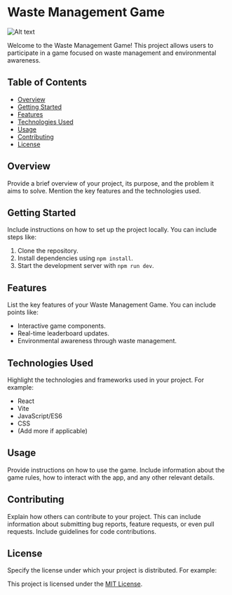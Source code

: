 # Waste Management Game

![Alt text](<../Screenshot 2023-12-20 at 7.40.22 PM.png>)

Welcome to the Waste Management Game! This project allows users to participate in a game focused on waste management and environmental awareness.

## Table of Contents

- [Overview](#overview)
- [Getting Started](#getting-started)
- [Features](#features)
- [Technologies Used](#technologies-used)
- [Usage](#usage)
- [Contributing](#contributing)
- [License](#license)

## Overview

Provide a brief overview of your project, its purpose, and the problem it aims to solve. Mention the key features and the technologies used.

## Getting Started

Include instructions on how to set up the project locally. You can include steps like:

1. Clone the repository.
2. Install dependencies using `npm install`.
3. Start the development server with `npm run dev`.

## Features

List the key features of your Waste Management Game. You can include points like:

- Interactive game components.
- Real-time leaderboard updates.
- Environmental awareness through waste management.

## Technologies Used

Highlight the technologies and frameworks used in your project. For example:

- React
- Vite
- JavaScript/ES6
- CSS
- (Add more if applicable)

## Usage

Provide instructions on how to use the game. Include information about the game rules, how to interact with the app, and any other relevant details.

## Contributing

Explain how others can contribute to your project. This can include information about submitting bug reports, feature requests, or even pull requests. Include guidelines for code contributions.

## License

Specify the license under which your project is distributed. For example:

This project is licensed under the [MIT License](LICENSE).

